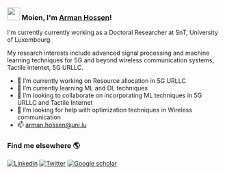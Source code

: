 ### <img src="https://media.giphy.com/media/hvRJCLFzcasrR4ia7z/giphy.gif" width="30px"> Moien, I'm [Arman Hossen](https://wwwfr.uni.lu/snt/people/arman_hossen)!

I'm currently currently working as a Doctoral Researcher at SnT, University of Luxembourg.

My research interests include advanced signal processing and machine learning techniques for 5G and beyond wireless communication systems, Tactile internet, 5G URLLC.

- 🔭 I’m currently working on Resource allocation in 5G URLLC </br>
- 🌱 I’m currently learning ML and DL techniques </br>
- 👯 I’m looking to collaborate on incorporating ML techniques in 5G URLLC and Tactile Internet </br>
- 🤔 I’m looking for help with optimization techniques in Wireless communication </br>
- 📫 arman.hossen@uni.lu </br>

### Find me elsewhere 🌎

[![Linkedin](https://img.shields.io/badge/-ArmanHossen-blue?style=flat-square&logo=Linkedin&logoColor=white&link=https://www.linkedin.com/in/armanruet/)](https://www.linkedin.com/in/armanruet/) 
[![Twitter](https://img.shields.io/badge/-Twitter-1ca0f1?style=flat-square&labelColor=1ca0f1&logo=twitter&logoColor=white&link=https://twitter.com/arman_5227)](https://twitter.com/arman_5227)
[![Google scholar](https://img.shields.io/badge/Google%20Scholar-blue=https://scholar.google.com/citations?user=LN-2sIoAAAAJ&hl=en)](https://scholar.google.com/citations?user=LN-2sIoAAAAJ&hl=en)
